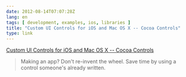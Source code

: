 ```yaml
---
date: 2012-08-14T07:07:28Z
lang: en
tags: [ development, examples, ios, libraries ]
title: "Custom UI Controls for iOS and Mac OS X -- Cocoa Controls"
type: link
---
```


[Custom UI Controls for iOS and Mac OS X -- Cocoa
Controls](http://www.cocoacontrols.com/)

> Making an app? Don't re-invent the wheel. Save time by using a control
> someone's already written.

